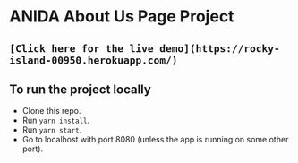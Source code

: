 # ANIDA About Us Page Project

## `[Click here for the live demo](https://rocky-island-00950.herokuapp.com/)`

## To run the project locally

- Clone this repo.
- Run `yarn install`.
- Run `yarn start`.
- Go to localhost with port 8080 (unless the app is running on some other port).
